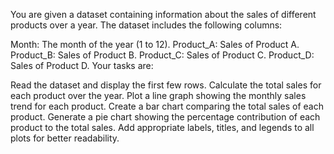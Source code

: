 You are given a dataset containing information about the sales of different products over a year. The dataset includes the following columns:

Month: The month of the year (1 to 12).
Product_A: Sales of Product A.
Product_B: Sales of Product B.
Product_C: Sales of Product C.
Product_D: Sales of Product D.
Your tasks are:

Read the dataset and display the first few rows.
Calculate the total sales for each product over the year.
Plot a line graph showing the monthly sales trend for each product.
Create a bar chart comparing the total sales of each product.
Generate a pie chart showing the percentage contribution of each product to the total sales.
Add appropriate labels, titles, and legends to all plots for better readability.


